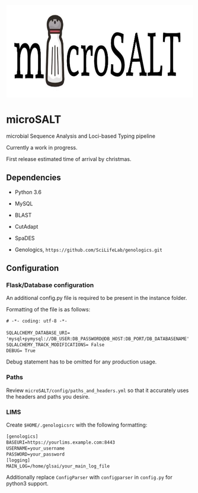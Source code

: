 <p align="center">
  <a href="https://github.com/sylvinite/microSALT">
    <img width="1000" height="250" src="artwork/microsalt.jpg"/>
  </a>
</p>

# microSALT
microbial Sequence Analysis and Loci-based Typing pipeline

Currently a work in progress. 

First release estimated time of arrival by christmas.

## Dependencies
* Python 3.6
* MySQL

* BLAST
* CutAdapt
* SpaDES

* Genologics, `https://github.com/SciLifeLab/genologics.git`

## Configuration
### Flask/Database configuration
An additional config.py file is required to be present in the instance folder.

Formatting of the file is as follows:
```
# -*- coding: utf-8 -*-

SQLALCHEMY_DATABASE_URI= 'mysql+pymysql://DB_USER:DB_PASSWORD@DB_HOST:DB_PORT/DB_DATABASENAME'
SQLALCHEMY_TRACK_MODIFICATIONS= False
DEBUG= True
```
Debug statement has to be omitted for any production usage.
### Paths
Review `microSALT/config/paths_and_headers.yml` so that it accurately uses the headers and paths you desire.

### LIMS
Create `$HOME/.genologicsrc` with the following formatting:
```
[genologics]
BASEURI=https://yourlims.example.com:8443
USERNAME=your_username
PASSWORD=your_password
[logging]
MAIN_LOG=/home/glsai/your_main_log_file
```

Additionally replace `ConfigParser` with `configparser` in `config.py` for python3 support. 
